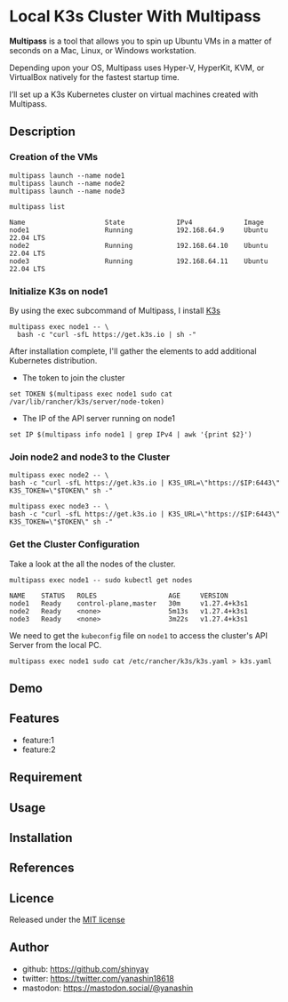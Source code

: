 # Local K3s Cluster With Multipass

**Multipass** is a tool that allows you to spin up Ubuntu VMs in a matter of seconds on a Mac, Linux, or Windows workstation.

Depending upon your OS, Multipass uses Hyper-V, HyperKit, KVM, or VirtualBox natively for the fastest startup time.

I’ll set up a K3s Kubernetes cluster on virtual machines created with Multipass.

## Description

### Creation of the VMs

```shell
multipass launch --name node1
multipass launch --name node2
multipass launch --name node3
```

```shell
multipass list
```

```shell
Name                    State             IPv4             Image
node1                   Running           192.168.64.9     Ubuntu 22.04 LTS
node2                   Running           192.168.64.10    Ubuntu 22.04 LTS
node3                   Running           192.168.64.11    Ubuntu 22.04 LTS
```

### Initialize K3s on node1

By using the exec subcommand of Multipass, I install [K3s](https://k3s.io/)

```shell
multipass exec node1 -- \
  bash -c "curl -sfL https://get.k3s.io | sh -"
```

After installation complete, I'll gather the elements to add additional Kubernetes distribution.

- The token to join the cluster

```shell
set TOKEN $(multipass exec node1 sudo cat /var/lib/rancher/k3s/server/node-token)
```

- The IP of the API server running on node1

```shell
set IP $(multipass info node1 | grep IPv4 | awk '{print $2}')
```

### Join node2 and node3 to the Cluster

```shell
multipass exec node2 -- \
bash -c "curl -sfL https://get.k3s.io | K3S_URL=\"https://$IP:6443\" K3S_TOKEN=\"$TOKEN\" sh -"
```

```shell
multipass exec node3 -- \
bash -c "curl -sfL https://get.k3s.io | K3S_URL=\"https://$IP:6443\" K3S_TOKEN=\"$TOKEN\" sh -"
```

### Get the Cluster Configuration

Take a look at the all the nodes of the cluster.

```shell
multipass exec node1 -- sudo kubectl get nodes
```

```shell
NAME    STATUS   ROLES                  AGE     VERSION
node1   Ready    control-plane,master   30m     v1.27.4+k3s1
node2   Ready    <none>                 5m13s   v1.27.4+k3s1
node3   Ready    <none>                 3m22s   v1.27.4+k3s1
```

We need to get the `kubeconfig` file on `node1` to access the cluster's API Server from the local PC.

```shell
multipass exec node1 sudo cat /etc/rancher/k3s/k3s.yaml > k3s.yaml
```


## Demo

## Features

- feature:1
- feature:2

## Requirement

## Usage

## Installation

## References

## Licence

Released under the [MIT license](https://gist.githubusercontent.com/shinyay/56e54ee4c0e22db8211e05e70a63247e/raw/34c6fdd50d54aa8e23560c296424aeb61599aa71/LICENSE)

## Author

- github: <https://github.com/shinyay>
- twitter: <https://twitter.com/yanashin18618>
- mastodon: <https://mastodon.social/@yanashin>
